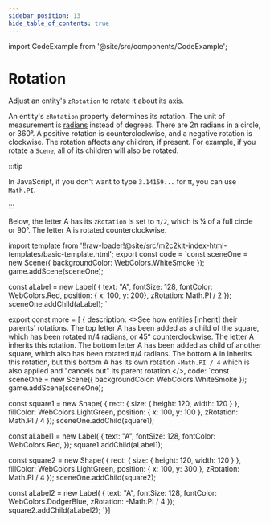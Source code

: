 ```yaml
---
sidebar_position: 13
hide_table_of_contents: true
---
```


import CodeExample from '@site/src/components/CodeExample';

# Rotation

Adjust an entity's `zRotation` to rotate it about its axis.

An entity's `zRotation` property determines its rotation. The unit of measurement is [radians](https://en.wikipedia.org/wiki/Radian) instead of degrees. There are 2π radians in a circle, or 360°. A positive rotation is counterclockwise, and a negative rotation is clockwise. The rotation affects any children, if present. For example, if you rotate a `Scene`, all of its children will also be rotated.

:::tip

In JavaScript, if you don't want to type `3.14159...` for π, you can use `Math.PI`.

:::

Below, the letter A has its `zRotation` is set to `π/2`, which is ¼ of a full circle or 90°. The letter A is rotated counterclockwise.

import template from '!!raw-loader!@site/src/m2c2kit-index-html-templates/basic-template.html';
export const code = `const sceneOne = new Scene({ backgroundColor: WebColors.WhiteSmoke });
game.addScene(sceneOne);
  
const aLabel = new Label( { text: "A",
    fontSize: 128,
    fontColor: WebColors.Red,
    position: { x: 100, y: 200},
    zRotation: Math.PI / 2
});
sceneOne.addChild(aLabel);
`
 
export const more = [
{ description: <>See how entities [inherit] their parents' rotations. The top letter A has been added as a child of the square, which has been rotated π/4 radians, or 45° counterclockwise. The letter A inherits this rotation. The bottom letter A has been added as child of another square, which also has been rotated π/4 radians. The bottom A in inherits this rotation, but this bottom A has its own rotation `-Math.PI / 4` which is also applied and "cancels out" its parent rotation.</>,
code: `const sceneOne = new Scene({ backgroundColor: WebColors.WhiteSmoke });
game.addScene(sceneOne);
 
const square1 = new Shape( {
    rect: { size: { height: 120, width: 120 } },
    fillColor: WebColors.LightGreen,
    position: { x: 100, y: 100 },
    zRotation: Math.PI / 4
});
sceneOne.addChild(square1);
 
const aLabel1 = new Label( { text: "A",
    fontSize: 128,
    fontColor: WebColors.Red,
});
square1.addChild(aLabel1);
 
const square2 = new Shape( {
    rect: { size: { height: 120, width: 120 } },
    fillColor: WebColors.LightGreen,
    position: { x: 100, y: 300 },
    zRotation: Math.PI / 4
});
sceneOne.addChild(square2);
 
const aLabel2 = new Label( { text: "A",
    fontSize: 128,
    fontColor: WebColors.DodgerBlue,
    zRotation: -Math.PI / 4
});
square2.addChild(aLabel2);
`}]

<CodeExample code={code} more={more} template={template}/>
